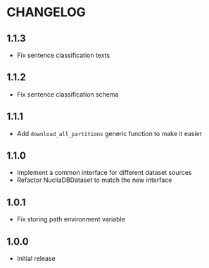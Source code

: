 # CHANGELOG

## 1.1.3

- Fix sentence classification texts

## 1.1.2

- Fix sentence classification schema

## 1.1.1

- Add `download_all_partitions` generic function to make it easier

## 1.1.0

- Implement a common interface for different dataset sources
- Refactor NucliaDBDataset to match the new interface

## 1.0.1

- Fix storing path environment variable

## 1.0.0

- Initial release
